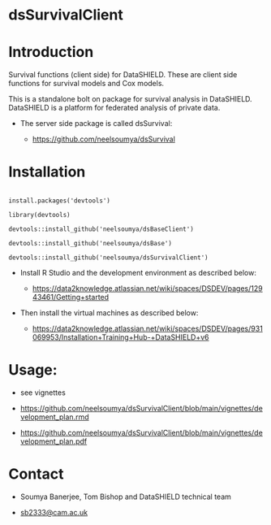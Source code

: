 # dsSurvivalClient

# Introduction

Survival functions (client side) for DataSHIELD. These are client side functions for survival models and Cox models.

This is a standalone bolt on package for survival analysis in DataSHIELD. DataSHIELD is a platform for federated analysis of private data.

* The server side package is called dsSurvival:

    * https://github.com/neelsoumya/dsSurvival

# Installation

```

install.packages('devtools')

library(devtools)

devtools::install_github('neelsoumya/dsBaseClient')
	
devtools::install_github('neelsoumya/dsBase')

devtools::install_github('neelsoumya/dsSurvivalClient')

```

* Install R Studio and the development environment as described below:

    * https://data2knowledge.atlassian.net/wiki/spaces/DSDEV/pages/12943461/Getting+started


* Then install the virtual machines as described below:

    * https://data2knowledge.atlassian.net/wiki/spaces/DSDEV/pages/931069953/Installation+Training+Hub-+DataSHIELD+v6


# Usage:

* see vignettes   

* https://github.com/neelsoumya/dsSurvivalClient/blob/main/vignettes/development_plan.rmd

* https://github.com/neelsoumya/dsSurvivalClient/blob/main/vignettes/development_plan.pdf


# Contact

* Soumya Banerjee, Tom Bishop and DataSHIELD technical team

* sb2333@cam.ac.uk
    
